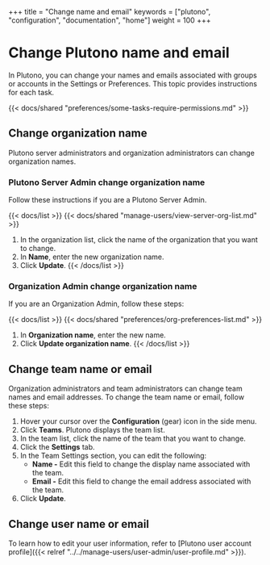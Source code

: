 +++
title = "Change name and email"
keywords = ["plutono", "configuration", "documentation", "home"]
weight = 100
+++

# Change Plutono name and email

In Plutono, you can change your names and emails associated with groups or accounts in the Settings or Preferences. This topic provides instructions for each task.

{{< docs/shared "preferences/some-tasks-require-permissions.md" >}}

## Change organization name

Plutono server administrators and organization administrators can change organization names.

### Plutono Server Admin change organization name

Follow these instructions if you are a Plutono Server Admin.

{{< docs/list >}}
{{< docs/shared "manage-users/view-server-org-list.md" >}}
1. In the organization list, click the name of the organization that you want to change.
1. In **Name**, enter the new organization name.
1. Click **Update**.
{{< /docs/list >}}

### Organization Admin change organization name

If you are an Organization Admin, follow these steps:

{{< docs/list >}}
{{< docs/shared "preferences/org-preferences-list.md" >}}
1. In **Organization name**, enter the new name.
1. Click **Update organization name**.
{{< /docs/list >}}

## Change team name or email

Organization administrators and team administrators can change team names and email addresses.
To change the team name or email, follow these steps:
1. Hover your cursor over the **Configuration** (gear) icon in the side menu.
1. Click **Teams**. Plutono displays the team list.
1. In the team list, click the name of the team that you want to change.
1. Click the **Settings** tab.
1. In the Team Settings section, you can edit the following:
   - **Name -** Edit this field to change the display name associated with the team.
   - **Email -** Edit this field to change the email address associated with the team.
1. Click **Update**.

## Change user name or email

To learn how to edit your user information, refer to [Plutono user account profile]({{< relref "../../manage-users/user-admin/user-profile.md" >}}).
